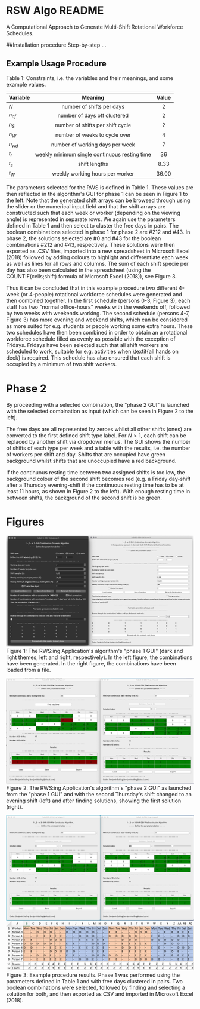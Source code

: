 # RSW Algo README
A Computational Approach to Generate Multi-Shift Rotational Workforce Schedules.

##Installation procedure
Step-by-step ...

## Example Usage Procedure
Table 1: Constraints, i.e. the variables and their meanings, and some example values.

| Variable       | Meaning     | Value |
| :------------- | :----------: | :----------: |
| *N* | number of shifts per days            | 2 |
| *n<sub>cf</sub>* | number of days off clustered      | 2 |
| *n<sub>S</sub>* | number of shifts per shift cycle      | 2 |
| *n<sub>W</sub>* | number of weeks to cycle over      | 4 |
| *n<sub>wd</sub>* | number of working days per week   | 7 |
| *t<sub>r</sub>* | weekly minimum single continuous resting time | 36 |
| *t<sub>s</sub>* | shift lengths                      | 8.33 |
| *t<sub>W</sub>* | weekly working hours per worker    | 36.00 |

The parameters selected for the RWS is defined in Table 1. These values are then reflected in the algorithm's GUI for phase 1 can be seen in Figure 1 to the left. Note that the generated shift arrays can be browsed through using the slider or the numerical input field and that the shift arrays are constructed such that each week or worker (depending on the viewing angle) is represented in separate rows.
We again use the parameters defined in Table 1 and then select to cluster the free days in pairs. The boolean combinations selected in phase 1 for phase 2 are \#212 and \#43. In phase 2, the solutions selected are \#0 and \#43 for the boolean combinations \#212 and \#43, respectively. These solutions were then exported as .CSV files, imported into a new spreadsheet in Microsoft Excel (2018) followed by adding colours to highlight and differentiate each week as well as lines for all rows and columns. The sum of each shift specie per day has also been calculated in the spreadsheet (using the COUNTIF(cells;shift) formula of Microsoft Excel (2018)), see Figure 3.

Thus it can be concluded that in this example procedure two different 4-week (or 4-people) rotational workforce schedules were generated and then combined together. In the first schedule (persons 0-3, Figure 3), each staff has two "normal office-hours" weeks with the weekends off, followed by two weeks with weekends working. The second schedule (persons 4-7, Figure 3) has more evening and weekend shifts, which can be considered as more suited for e.g. students or people working some extra hours. These two schedules have then been combined in order to obtain an a rotational workforce schedule filled as evenly as possible with the exception of Fridays. Fridays have been selected such that all shift workers are scheduled to work, suitable for e.g. activities when \textit{all hands on deck} is required. This schedule has also ensured that each shift is occupied by a minimum of two shift workers.

# Phase 2
By proceeding with a selected combination, the "phase 2 GUI" is launched with the selected combination as input (which can be seen in Figure 2 to the left).

The free days are all represented by zeroes whilst all other shifts (ones) are converted to the first defined shift type label. For $N>1$, each shift can be replaced by another shift via dropdown menus. The GUI shows the number of shifts of each type per week and a table with the results, i.e. the number of workers per shift and day. Shifts that are occupied have green background whilst shifts that are unoccupied have a red background.

If the continuous resting time between two assigned shifts is too low, the background colour of the second shift becomes red (e.g. a Friday day-shift after a Thursday evening-shift if the continuous resting time has to be at least 11 hours, as shown in Figure 2 to the left). With enough resting time in between shifts, the background of the second shift is be green.

# Figures
![Figure 1](docs/fig1.png)
Figure 1: The RWS:ing Application's algorithm's "phase 1 GUI" (dark and light themes, left and right, respectively). In the left figure, the combinations have been generated. In the right figure, the combinations have been loaded from a file.

![Figure 2](docs/fig2.png)
Figure 2: The RWS:ing Application's algorithm's "phase 2 GUI" as launched from the "phase 1 GUI" and with the second Thursday's shift changed to an evening shift (left) and after finding solutions, showing the first solution (right).

![Figure 3](docs/fig3.png)
Figure 3: Example procedure results. Phase 1 was performed using the parameters defined in Table 1 and with free days clustered in pairs. Two boolean combinations were selected, followed by finding and selecting a solution for both, and then exported as CSV and imported in Microsoft Excel (2018).
